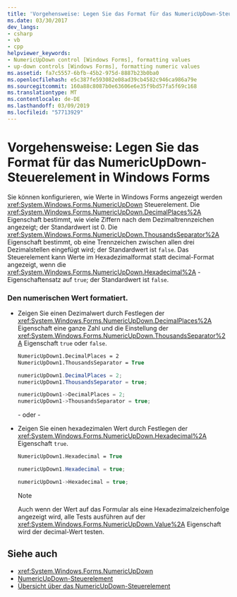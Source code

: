 ```yaml
---
title: 'Vorgehensweise: Legen Sie das Format für das NumericUpDown-Steuerelement in Windows Forms'
ms.date: 03/30/2017
dev_langs:
- csharp
- vb
- cpp
helpviewer_keywords:
- NumericUpDown control [Windows Forms], formatting values
- up-down controls [Windows Forms], formatting numeric values
ms.assetid: fa7c5557-6bfb-45b2-975d-8887b23b0ba0
ms.openlocfilehash: e5c387fe593082e08ad39cb4582c946ca986a79e
ms.sourcegitcommit: 160a88c8087b0e63606e6e35f9bd57fa5f69c168
ms.translationtype: MT
ms.contentlocale: de-DE
ms.lasthandoff: 03/09/2019
ms.locfileid: "57713929"
---
```

# <a name="how-to-set-the-format-for-the-windows-forms-numericupdown-control"></a>Vorgehensweise: Legen Sie das Format für das NumericUpDown-Steuerelement in Windows Forms
Sie können konfigurieren, wie Werte in Windows Forms angezeigt werden <xref:System.Windows.Forms.NumericUpDown> Steuerelement. Die <xref:System.Windows.Forms.NumericUpDown.DecimalPlaces%2A> Eigenschaft bestimmt, wie viele Ziffern nach dem Dezimaltrennzeichen angezeigt; der Standardwert ist 0. Die <xref:System.Windows.Forms.NumericUpDown.ThousandsSeparator%2A> Eigenschaft bestimmt, ob eine Trennzeichen zwischen allen drei Dezimalstellen eingefügt wird; der Standardwert ist `false`. Das Steuerelement kann Werte im Hexadezimalformat statt decimal-Format angezeigt, wenn die <xref:System.Windows.Forms.NumericUpDown.Hexadecimal%2A> -Eigenschaftensatz auf `true`; der Standardwert ist `false`.  
  
### <a name="to-format-the-numeric-value"></a>Den numerischen Wert formatiert.  
  
-   Zeigen Sie einen Dezimalwert durch Festlegen der <xref:System.Windows.Forms.NumericUpDown.DecimalPlaces%2A> Eigenschaft eine ganze Zahl und die Einstellung der <xref:System.Windows.Forms.NumericUpDown.ThousandsSeparator%2A> Eigenschaft `true` oder `false`.  
  
    ```vb  
    NumericUpDown1.DecimalPlaces = 2  
    NumericUpDown1.ThousandsSeparator = True  
    ```  
  
    ```csharp  
    numericUpDown1.DecimalPlaces = 2;  
    numericUpDown1.ThousandsSeparator = true;  
    ```  
  
    ```cpp  
    numericUpDown1->DecimalPlaces = 2;  
    numericUpDown1->ThousandsSeparator = true;  
    ```  
  
     - oder -   
  
-   Zeigen Sie einen hexadezimalen Wert durch Festlegen der <xref:System.Windows.Forms.NumericUpDown.Hexadecimal%2A> Eigenschaft `true`.  
  
    ```vb  
    NumericUpDown1.Hexadecimal = True  
    ```  
  
    ```csharp  
    numericUpDown1.Hexadecimal = true;  
    ```  
  
    ```cpp  
    numericUpDown1->Hexadecimal = true;  
    ```  
  
    > [!NOTE]
    >  Auch wenn der Wert auf das Formular als eine Hexadezimalzeichenfolge angezeigt wird, alle Tests ausführen auf der <xref:System.Windows.Forms.NumericUpDown.Value%2A> Eigenschaft wird der decimal-Wert testen.  
  
## <a name="see-also"></a>Siehe auch
- <xref:System.Windows.Forms.NumericUpDown>
- [NumericUpDown-Steuerelement](numericupdown-control-windows-forms.md)
- [Übersicht über das NumericUpDown-Steuerelement](numericupdown-control-overview-windows-forms.md)
